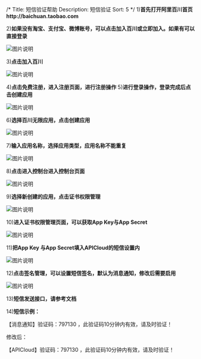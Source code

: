 /*
Title: 短信验证帮助
Description: 短信验证
Sort: 5
*/
1)**首先打开阿里百川首页http://baichuan.taobao.com**

2)**如果没有淘宝、支付宝、微博账号，可以点击加入百川或立即加入。如果有可以直接登录**

![图片说明](/img/datasms/1.png)

3)**点击加入百川**

![图片说明](/img/datasms/2.png)

4)**点击免费注册，进入注册页面，进行注册操作**
5)**进行登录操作，登录完成后点击创建应用**

![图片说明](/img/datasms/3.png)

6)**选择百川无限应用，点击创建应用**

![图片说明](/img/datasms/4.png)

7)**输入应用名称，选择应用类型，应用名称不能重复**

![图片说明](/img/datasms/5.png)

8)**点击进入控制台进入控制台页面**

![图片说明](/img/datasms/6.png)

9)**选择新创建的应用，点击证书权限管理**

![图片说明](/img/datasms/7.png)

10)**进入证书权限管理页面，可以获取App Key与App Secret**

![图片说明](/img/datasms/8.png)

11)**把App Key 与App Secret填入APICloud的短信设置内**

![图片说明](/img/datasms/10.png)

12)**点击签名管理，可以设置短信签名，默认为消息通知，修改后需要启用**

![图片说明](/img/datasms/9.png)

13)**短信发送接口，请参考文档**

14)**短信示例：**

【消息通知】验证码：797130 ，此验证码10分钟内有效，请及时验证！

修改后：

【APICloud】验证码：797130 ，此验证码10分钟内有效，请及时验证！
